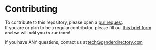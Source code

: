 # Contributing

To contribute to this repository, please open a [pull request](https://github.com/genderdirectory/genderdirectory/pulls).  
If you are or plan to be a regular contributor, please fill out [this brief form](https://redcap.paigejulianne.com/surveys/?s=DWMWAFT4HPNHYMNT) and we will add you to our team!

If you have ANY questions, contact us at [tech@genderdirectory.com](mailto:tech@genderdirectory.com)
